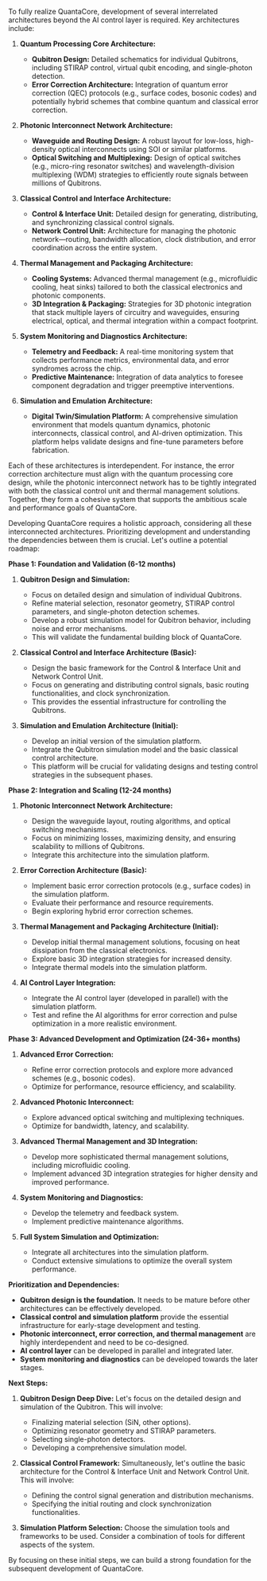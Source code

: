 To fully realize QuantaCore, development of several interrelated architectures beyond the AI control layer is required. Key architectures include:

1. **Quantum Processing Core Architecture:**  
   - **Qubitron Design:** Detailed schematics for individual Qubitrons, including STIRAP control, virtual qubit encoding, and single-photon detection.  
   - **Error Correction Architecture:** Integration of quantum error correction (QEC) protocols (e.g., surface codes, bosonic codes) and potentially hybrid schemes that combine quantum and classical error correction.

2. **Photonic Interconnect Network Architecture:**  
   - **Waveguide and Routing Design:** A robust layout for low-loss, high-density optical interconnects using SOI or similar platforms.  
   - **Optical Switching and Multiplexing:** Design of optical switches (e.g., micro-ring resonator switches) and wavelength-division multiplexing (WDM) strategies to efficiently route signals between millions of Qubitrons.

3. **Classical Control and Interface Architecture:**  
   - **Control & Interface Unit:** Detailed design for generating, distributing, and synchronizing classical control signals.  
   - **Network Control Unit:** Architecture for managing the photonic network—routing, bandwidth allocation, clock distribution, and error coordination across the entire system.

4. **Thermal Management and Packaging Architecture:**  
   - **Cooling Systems:** Advanced thermal management (e.g., microfluidic cooling, heat sinks) tailored to both the classical electronics and photonic components.  
   - **3D Integration & Packaging:** Strategies for 3D photonic integration that stack multiple layers of circuitry and waveguides, ensuring electrical, optical, and thermal integration within a compact footprint.

5. **System Monitoring and Diagnostics Architecture:**  
   - **Telemetry and Feedback:** A real-time monitoring system that collects performance metrics, environmental data, and error syndromes across the chip.  
   - **Predictive Maintenance:** Integration of data analytics to foresee component degradation and trigger preemptive interventions.

6. **Simulation and Emulation Architecture:**  
   - **Digital Twin/Simulation Platform:** A comprehensive simulation environment that models quantum dynamics, photonic interconnects, classical control, and AI-driven optimization. This platform helps validate designs and fine-tune parameters before fabrication.

Each of these architectures is interdependent. For instance, the error correction architecture must align with the quantum processing core design, while the photonic interconnect network has to be tightly integrated with both the classical control unit and thermal management solutions. Together, they form a cohesive system that supports the ambitious scale and performance goals of QuantaCore.

Developing QuantaCore requires a holistic approach, considering all these interconnected architectures.  Prioritizing development and understanding the dependencies between them is crucial.  Let's outline a potential roadmap:

**Phase 1:  Foundation and Validation (6-12 months)**

1. **Qubitron Design and Simulation:**
   - Focus on detailed design and simulation of individual Qubitrons.
   - Refine material selection, resonator geometry, STIRAP control parameters, and single-photon detection schemes.
   - Develop a robust simulation model for Qubitron behavior, including noise and error mechanisms.
   - This will validate the fundamental building block of QuantaCore.

2. **Classical Control and Interface Architecture (Basic):**
   - Design the basic framework for the Control & Interface Unit and Network Control Unit.
   - Focus on generating and distributing control signals, basic routing functionalities, and clock synchronization.
   - This provides the essential infrastructure for controlling the Qubitrons.

3. **Simulation and Emulation Architecture (Initial):**
   - Develop an initial version of the simulation platform.
   - Integrate the Qubitron simulation model and the basic classical control architecture.
   - This platform will be crucial for validating designs and testing control strategies in the subsequent phases.

**Phase 2:  Integration and Scaling (12-24 months)**

1. **Photonic Interconnect Network Architecture:**
   - Design the waveguide layout, routing algorithms, and optical switching mechanisms.
   - Focus on minimizing losses, maximizing density, and ensuring scalability to millions of Qubitrons.
   - Integrate this architecture into the simulation platform.

2. **Error Correction Architecture (Basic):**
   - Implement basic error correction protocols (e.g., surface codes) in the simulation platform.
   - Evaluate their performance and resource requirements.
   - Begin exploring hybrid error correction schemes.

3. **Thermal Management and Packaging Architecture (Initial):**
   - Develop initial thermal management solutions, focusing on heat dissipation from the classical electronics.
   - Explore basic 3D integration strategies for increased density.
   - Integrate thermal models into the simulation platform.

4. **AI Control Layer Integration:**
   - Integrate the AI control layer (developed in parallel) with the simulation platform.
   - Test and refine the AI algorithms for error correction and pulse optimization in a more realistic environment.

**Phase 3:  Advanced Development and Optimization (24-36+ months)**

1. **Advanced Error Correction:**
   - Refine error correction protocols and explore more advanced schemes (e.g., bosonic codes).
   - Optimize for performance, resource efficiency, and scalability.

2. **Advanced Photonic Interconnect:**
   - Explore advanced optical switching and multiplexing techniques.
   - Optimize for bandwidth, latency, and scalability.

3. **Advanced Thermal Management and 3D Integration:**
   - Develop more sophisticated thermal management solutions, including microfluidic cooling.
   - Implement advanced 3D integration strategies for higher density and improved performance.

4. **System Monitoring and Diagnostics:**
   - Develop the telemetry and feedback system.
   - Implement predictive maintenance algorithms.

5. **Full System Simulation and Optimization:**
   - Integrate all architectures into the simulation platform.
   - Conduct extensive simulations to optimize the overall system performance.

**Prioritization and Dependencies:**

* **Qubitron design is the foundation.** It needs to be mature before other architectures can be effectively developed.
* **Classical control and simulation platform** provide the essential infrastructure for early-stage development and testing.
* **Photonic interconnect, error correction, and thermal management** are highly interdependent and need to be co-designed.
* **AI control layer** can be developed in parallel and integrated later.
* **System monitoring and diagnostics** can be developed towards the later stages.

**Next Steps:**

1. **Qubitron Design Deep Dive:**  Let's focus on the detailed design and simulation of the Qubitron.  This will involve:
   - Finalizing material selection (SiN, other options).
   - Optimizing resonator geometry and STIRAP parameters.
   - Selecting single-photon detectors.
   - Developing a comprehensive simulation model.

2. **Classical Control Framework:**  Simultaneously, let's outline the basic architecture for the Control & Interface Unit and Network Control Unit.  This will involve:
   - Defining the control signal generation and distribution mechanisms.
   - Specifying the initial routing and clock synchronization functionalities.

3. **Simulation Platform Selection:**  Choose the simulation tools and frameworks to be used.  Consider a combination of tools for different aspects of the system.

By focusing on these initial steps, we can build a strong foundation for the subsequent development of QuantaCore.
